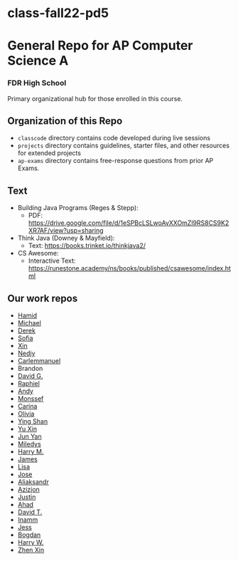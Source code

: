 # class-fall22-pd5

# General Repo for AP Computer Science A
### FDR High School
Primary organizational hub for those enrolled in this course.

## Organization of this Repo
- `classcode` directory contains code developed during live sessions
- `projects` directory contains guidelines, starter files, and other resources for extended projects
- `ap-exams` directory contains free-response questions from prior AP Exams.

## Text
- Building Java Programs (Reges & Stepp):
  - PDF: https://drive.google.com/file/d/1eSPBcLSLwoAvXXOmZl9RS8CS9K2XR7AF/view?usp=sharing
- Think Java (Downey & Mayfield):
  - Text: https://books.trinket.io/thinkjava2/
- CS Awesome:
  - Interactive Text: https://runestone.academy/ns/books/published/csawesome/index.html
  
## Our work repos
- [Hamid](https://github.com/fdrHighSchool/mp1-work-Hamid188)
- [Michael](https://github.com/fdrHighSchool/mp1-work-ProTERMINTOR)
- [Derek](https://github.com/fdrHighSchool/mp1-work-DDJ16)
- [Sofia](https://github.com/fdrHighSchool/mp1-work-Sofia-elena)
- [Xin](https://github.com/fdrHighSchool/mp1-work-TheDXport)
- [Nedjy](https://github.com/fdrHighSchool/mp1-work-NejiHyu)
- [Carlemmanuel](https://github.com/fdrHighSchool/mp1-work-Carleveillard1)
- Brandon
- [David G.](https://github.com/fdrHighSchool/mp1-work-DavidG444)
- [Raphiel](https://github.com/fdrHighSchool/mp1-work-RaphielG)
- [Andy](https://github.com/fdrHighSchool/mp1-work-AndyH20)
- [Monssef](https://github.com/fdrHighSchool/mp1-work-monssefi)
- [Carina](https://github.com/fdrHighSchool/mp1-work-carinajin)
- [Olivia](https://github.com/fdrHighSchool/mp1-work-Olivial62)
- [Ying Shan](https://github.com/fdrHighSchool/mp1-work-YingShan1118)
- [Yu Xin](https://github.com/fdrHighSchool/mp1-work-CombleKing)
- [Jun Yan](https://github.com/fdrHighSchool/mp1-work-NotJunyan)
- [Miledys](https://github.com/fdrHighSchool/mp1-work-MiledysLuna)
- [Harry M.](https://github.com/fdrHighSchool/mp1-work-HarryMperiod5)
- [James](https://github.com/fdrHighSchool/mp1-work-JamesM134)
- [Lisa](https://github.com/fdrHighSchool/mp1-work-LisaNg22)
- [Jose](https://github.com/fdrHighSchool/mp1-work-COJose22)
- [Aliaksandr](https://github.com/fdrHighSchool/mp1-work-aliaksandrpenkevich)
- [Azizjon](https://github.com/fdrHighSchool/mp1-work-Azizjons2)
- [Justin](https://github.com/fdrHighSchool/mp1-work-JustInTime24)
- [Ahad](https://github.com/fdrHighSchool/mp1-work-AhadTasaddaq)
- [David T.](https://github.com/fdrHighSchool/mp1-work-davidt389)
- [Inamm](https://github.com/fdrHighSchool/mp1-work-INAMMullah)
- [Jess](https://github.com/fdrHighSchool/mp1-work-FearlessGallant)
- [Bogdan](https://github.com/fdrHighSchool/mp1-work-Nervell)
- [Harry W.](https://github.com/fdrHighSchool/mp1-work-Harryw14)
- [Zhen Xin](https://github.com/fdrHighSchool/mp1-work-zhenxinzhangs)
